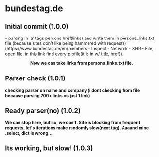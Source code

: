 # bundestag.de
## Initial commit (1.0.0)
<p> - parsing in 'a' tags persons href(links) and write them in persons_links.txt file (because sites don't like being hammered with requests)
(https://www.bundestag.de/en/members - Inspect - Network - XHR - File, open file, in this link find every profile(it is in <a> w/ title, href)). </p>
<p align='center'> <b> Now we can take links from persons_links.txt file. </p>
<h2>Parser check (1.0.1)</h2> 
<p> checking parser on name and company (i dont checking from file because parsing 700+ links vs just 1 link)</p>
<h2>Ready parser(no) (1.0.2)</h2>
<p>We can stop here, but no, we can't. Site is blocking from frequent requests, let's iterations make randomly slow(next tag). Aaaand mine .select, dict is wrong...</p>
<h2>Its working, but slow! (1.0.3)</h2>
